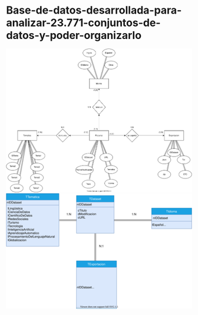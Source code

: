 # Base-de-datos-desarrollada-para-analizar-23.771-conjuntos-de-datos-y-poder-organizarlo

<img src="der_dataset-Page-2.svg">
<img src="fisico_dataset.svg">
